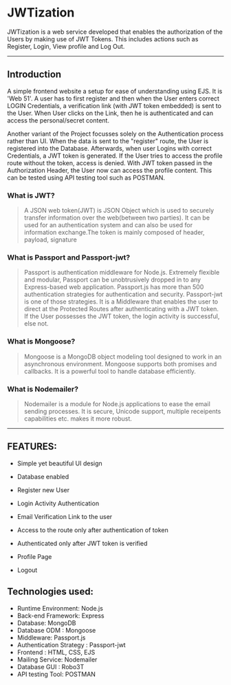 # JWTization
JWTization is a web service developed that enables the authorization of the Users by making use of JWT Tokens. This includes actions
such as Register, Login, View profile and Log Out.

---

## Introduction

A simple frontend website a setup for ease of understanding using EJS. It is 'Web 51'. A user has to first register and then when the User enters correct LOGIN Credentials, a verification link (with JWT token embedded) is sent to the User. When User clicks on the Link, then he is authenticated and can access the personal/secret content.

Another variant of the Project focusses solely on the Authentication process rather than UI. When the data is sent to the "register" route, the User is registered into the Database. Afterwards, when user Logins with correct Credentials, a JWT token is generated. If the User tries to access the profile route without the token, access is denied. With JWT token passed in the Authorization Header, the User now can access the profile content. This can be tested using API testing tool such as POSTMAN.

### What is JWT?

> A JSON web token(JWT) is JSON Object which is used to securely transfer information over the web(between two parties). It can be used for an authentication system and can also be used for information exchange.The token is mainly composed of header, payload, signature

### What is Passport and Passport-jwt?

> Passport is authentication middleware for Node.js. Extremely flexible and modular, Passport can be unobtrusively dropped in to any Express-based web application. Passport.js has more than 500 authentication strategies for authentication and security. Passport-jwt is one of those strategies. It is a Middleware that enables the user to direct at the Protected Routes after authenticating with a JWT token. If the User possesses the JWT token, the login activity is successful, else not.

### What is Mongoose?

> Mongoose is a MongoDB object modeling tool designed to work in an asynchronous environment. Mongoose supports both promises and callbacks. It is a powerful tool to handle database efficiently.

### What is Nodemailer?

> Nodemailer is a module for Node.js applications to ease the email sending processes. It is secure, Unicode support, multiple receipents capabilities etc. makes it more robust.

---

## FEATURES:

* Simple yet beautiful UI design 

* Database enabled
* Register new User
* Login Activity Authentication
* Email Verification Link to the user
* Access to the route only after authentication of token 
* Authenticated only after JWT token is verified
* Profile Page
* Logout 

## Technologies used:

* Runtime Environment: Node.js  
* Back-end Framework: Express 
* Database: MongoDB
* Database ODM : Mongoose
* Middleware: Passport.js
* Authentication Strategy : Passport-jwt
* Frontend : HTML, CSS, EJS
* Mailing Service: Nodemailer
* Database GUI : Robo3T
* API testing Tool: POSTMAN












